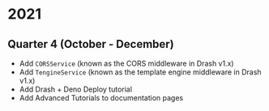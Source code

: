 # 2021

## Quarter 4 (October - December)

* Add `CORSService` (known as the CORS middleware in Drash v1.x)
* Add `TengineService` (known as the template engine middleware in Drash v1.x)
* Add Drash + Deno Deploy tutorial
* Add Advanced Tutorials to documentation pages
